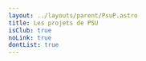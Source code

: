 ```yaml
---
layout: ../layouts/parent/PsuP.astro
title: Les projets de PSU
isClub: true
noLink: true
dontList: true
---
```


